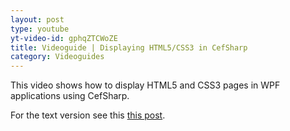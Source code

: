 ```yaml
---
layout: post
type: youtube
yt-video-id: gphqZTCWoZE
title: Videoguide | Displaying HTML5/CSS3 in CefSharp
category: Videoguides
---
```

This video shows how to display HTML5 and CSS3 pages in WPF applications using CefSharp.

For the text  version see this [this post](http://www.cefsharptutorials.com/CefSharp-Basics-Display-an-HTML5.CSS3-Webpage/).
